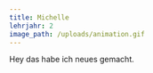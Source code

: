 ```yaml
---
title: Michelle
lehrjahr: 2
image_path: /uploads/animation.gif
---
```


Hey das habe ich neues gemacht.